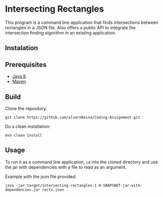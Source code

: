 # Intersecting Rectangles

This program is a command line application that finds intersections between rectangles in a JSON file.
Also offers a public API to integrate the intersection finding algorithm in an existing application.

## Instalation

## Prerequisites
- [Java 8](https://www.oracle.com/technetwork/java/javase/downloads/jdk8-downloads-2133151.html).
- [Maven](https://maven.apache.org/install.html)

## Build
Clone the repository:
```
git clone https://github.com/alvaroReina/Coding-Assignment.git
```
Do a clean installation:
```
mvn clean install
```
## Usage
To run it as a command line application, `cd` into the cloned directory and use the jar with dependencies with a file to read as an argument.  

Example with the json file provided:  
```
java -jar target/intersecting-rectangles-1.0-SNAPSHOT-jar-with-dependencies.jar rects.json
```
